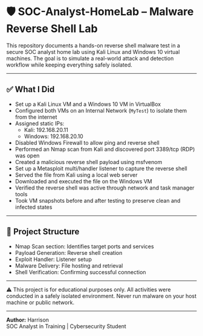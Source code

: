 # 🛡️ SOC-Analyst-HomeLab – Malware Reverse Shell Lab

This repository documents a hands-on reverse shell malware test in a secure SOC analyst home lab using Kali Linux and Windows 10 virtual machines. The goal is to simulate a real-world attack and detection workflow while keeping everything safely isolated.

---

## ✅ What I Did

- Set up a Kali Linux VM and a Windows 10 VM in VirtualBox
- Configured both VMs on an Internal Network (`MyTest`) to isolate them from the internet
- Assigned static IPs:
  - Kali: 192.168.20.11
  - Windows: 192.168.20.10
- Disabled Windows Firewall to allow ping and reverse shell
- Performed an Nmap scan from Kali and discovered port 3389/tcp (RDP) was open
- Created a malicious reverse shell payload using msfvenom
- Set up a Metasploit multi/handler listener to capture the reverse shell
- Served the file from Kali using a local web server
- Downloaded and executed the file on the Windows VM
- Verified the reverse shell was active through network and task manager tools
- Took VM snapshots before and after testing to preserve clean and infected states

---

## 📁 Project Structure

- Nmap Scan section: Identifies target ports and services
- Payload Generation: Reverse shell creation
- Exploit Handler: Listener setup
- Malware Delivery: File hosting and retrieval
- Shell Verification: Confirming successful connection

---

⚠️ This project is for educational purposes only. All activities were conducted in a safely isolated environment. Never run malware on your host machine or public network.

---

**Author:** Harrison  
SOC Analyst in Training | Cybersecurity Student

